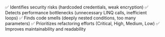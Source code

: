 ✅ Identifies security risks (hardcoded credentials, weak encryption)
✅ Detects performance bottlenecks (unnecessary LINQ calls, inefficient loops)
✅ Finds code smells (deeply nested conditions, too many parameters)
✅ Prioritizes refactoring efforts (Critical, High, Medium, Low)
✅ Improves maintainability and readability

